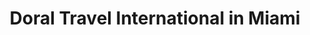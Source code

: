 ---
title: "Doral Travel International in Miami"
url: /miami/doral-travel-international-in-miami/
shop: travel agency
---